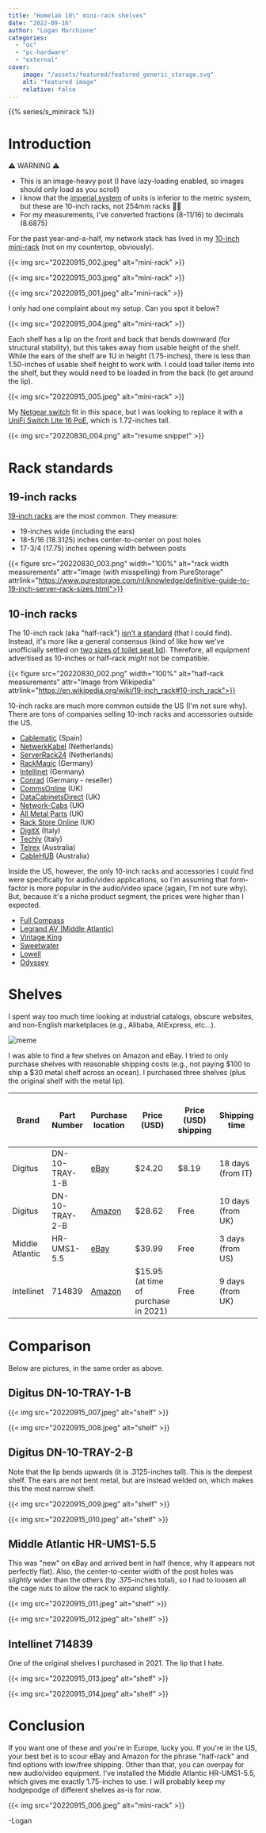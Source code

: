 ```yaml
---
title: "Homelab 10\" mini-rack shelves"
date: "2022-09-16"
author: "Logan Marchione"
categories:
  - "oc"
  - "pc-hardware"
  - "external"
cover:
    image: "/assets/featured/featured_generic_storage.svg"
    alt: "featured image"
    relative: false
---
```


{{% series/s_minirack %}}

# Introduction

:warning: WARNING :warning:

- This is an image-heavy post (I have lazy-loading enabled, so images should only load as you scroll)
- I know that the [imperial system](https://en.wikipedia.org/wiki/Imperial_units) of units is inferior to the metric system, but these are 10-inch racks, not 254mm racks :man_shrugging:
- For my measurements, I've converted fractions (8-11/16) to decimals (8.6875)

For the past year-and-a-half, my network stack has lived in my [10-inch mini-rack](/2021/01/homelab-10-mini-rack) (not on my countertop, obviously).

{{< img src="20220915_002.jpeg" alt="mini-rack" >}}

{{< img src="20220915_003.jpeg" alt="mini-rack" >}}

{{< img src="20220915_001.jpeg" alt="mini-rack" >}}

I only had one complaint about my setup. Can you spot it below?

{{< img src="20220915_004.jpeg" alt="mini-rack" >}}

Each shelf has a lip on the front and back that bends downward (for structural stability), but this takes away from usable height of the shelf. While the ears of the shelf are 1U in height (1.75-inches), there is less than 1.50-inches of usable shelf height to work with. I could load taller items into the shelf, but they would need to be loaded in from the back (to get around the lip).

{{< img src="20220915_005.jpeg" alt="mini-rack" >}}

My [Netgear switch](https://www.netgear.com/business/wired/switches/plus/gs108pe/) fit in this space, but I was looking to replace it with a [UniFi Switch Lite 16 PoE](https://store.ui.com/collections/unifi-network-switching/products/usw-lite-16-poe), which is 1.72-inches tall.

{{< img src="20220830_004.png" alt="resume snippet" >}}

# Rack standards

## 19-inch racks

[19-inch racks](https://en.wikipedia.org/wiki/19-inch_rack) are the most common. They measure:
* 19-inches wide (including the ears)
* 18-5/16 (18.3125) inches center-to-center on post holes
* 17-3/4 (17.75) inches opening width between posts

{{< figure src="20220830_003.png" width="100%" alt="rack width measurements" attr="Image (with misspelling) from PureStorage" attrlink="https://www.purestorage.com/nl/knowledge/definitive-guide-to-19-inch-server-rack-sizes.html">}}

## 10-inch racks

The 10-inch rack (aka "half-rack") [isn't a standard](http://rtsound.net/half-rack-compatible-equipment/) (that I could find). Instead, it's more like a general consensus (kind of like how we've unofficially settled on [two sizes of toilet seat lid](https://www.toiletseats.com/education-and-inspiration/articles/how-to-measure-a-toilet-seat/)). Therefore, all equipment advertised as 10-inches or half-rack *might* not be compatible.

{{< figure src="20220830_002.png" width="100%" alt="half-rack measurements" attr="Image from Wikipedia" attrlink="https://en.wikipedia.org/wiki/19-inch_rack#10-inch_rack">}}

10-inch racks are much more common outside the US (I'm not sure why). There are tons of companies selling 10-inch racks and accessories outside the US.

* [Cablematic](https://cablematic.com/en/products/category/10-rack-rackmatic/) (Spain)
* [NetwerkKabel](https://www.netwerkkabel.eu/en/server-cabinets/10-inch-products/) (Netherlands)
* [ServerRack24](https://www.serverrack24.com/server-racks/10-inch-patch-rack-products/) (Netherlands)
* [RackMagic](https://www.rack-magic.com/epages/10067278.sf/sec611a42c355/?ObjectPath=/Shops/10067278/Categories/%2219%22%22%20Racks%22/10_Schraenke__Zubehoer) (Germany)
* [Intellinet](https://intellinetnetwork.eu/search?q=10%22&type=product) (Germany)
* [Conrad](https://www.conrad.com/o/10-it-system-cabinet-accessories-0415200) (Germany - reseller)
* [CommsOnline](https://commsonline.co.uk/search?type=product&q=10+inch*) (UK)
* [DataCabinetsDirect](https://datacabinetsdirect.co.uk/soho-10-inch-data-network-rack-cabinets.html) (UK)
* [Network-Cabs](https://www.network-cabs.co.uk/cabinets-enclosures/10-soho-mini-cabinet) (UK)
* [All Metal Parts](https://www.allmetalparts.co.uk/55-5-inch-av-half-rack-system) (UK)
* [Rack Store Online](https://www.rackstore.online/collections/10-inch-soho-accessoires) (UK)
* [DigitX](https://www.digitx.it/reparto/cat1-Armadi_Rack_10_Pollici/) (Italy)
* [Techly](https://www.techly.com/networking/rack-cabinets-and-accessories/wall-cabinets-10-inches.html) (Italy)
* [Telrex](https://www.telephonewreckers.com.au/server-racks/10-inch-cabinets/) (Australia)
* [CableHUB](https://cablehub.com.au/collections/10-mini-cabinet) (Australia)

Inside the US, however, the only 10-inch racks and accessories I could find were specifically for audio/video applications, so I'm assuming that form-factor is more popular in the audio/video space (again, I'm not sure why). But, because it's a niche product segment, the prices were higher than I expected.

* [Full Compass](https://www.fullcompass.com/searchresults.php?search_simple=true&txtAll=half+rack)
* [Legrand AV (Middle Atlantic)](https://www.legrandav.com/search#q=half-rack&sort=relevancy&numberOfResults=20)
* [Vintage King](https://vintageking.com/catalogsearch/result/?q=half-rack)
* [Sweetwater](https://www.sweetwater.com/store/search.php?s=half+rack)
* [Lowell](https://www.lowellmfg.com/product-category/racks-enclosures/half-width-racks/half-width-racks-accessories-lowell-manufacturing/)
* [Odyssey](https://www.odysseygear.com/?s=half+rack&post_type=product)

# Shelves

I spent way too much time looking at industrial catalogs, obscure websites, and non-English marketplaces (e.g., Alibaba, AliExpress, etc...).

![meme](/assets/memes/pepe_silvia.jpg)

I was able to find a few shelves on Amazon and eBay. I tried to only purchase shelves with reasonable shipping costs (e.g., not paying $100 to ship a $30 metal shelf across an ocean). I purchased three shelves (plus the original shelf with the metal lip).

| Brand           | Part Number         | Purchase location                                                        | Price (USD)                          | Price (USD) shipping | Shipping time     | Usable height (in.) | Usable width (in.) | Usable depth (in.) | Center-to-center width (in.) |
|-----------------|---------------------|--------------------------------------------------------------------------|--------------------------------------|----------------------|-------------------|---------------------|--------------------|--------------------|------------------------------|
| Digitus         | DN-10-TRAY-1-B      | [eBay](https://www.ebay.com/itm/295163651736)                            | $24.20                               | $8.19                | 18 days (from IT) | 1.625               | 8.25               | 5.8125             | 9.3125                       |
| Digitus         | DN-10-TRAY-2-B      | [Amazon](https://www.amazon.com/dp/B08XJXKX4R)                           | $28.62                               | Free                 | 10 days (from UK) | 1.6875              | 8.375              | 7.6875             | 9.3125                       |
| Middle Atlantic | HR-UMS1-5.5         | [eBay](https://www.ebay.com/itm/195155991454)                            | $39.99                               | Free                 | 3 days (from US)  | 1.6875              | 8.6875             | 5.5                | 9.6875                       |
| Intellinet      | 714839              | [Amazon](https://www.amazon.com/dp/B078WCBFFM)                           | $15.95 (at time of purchase in 2021) | Free                 | 9 days (from UK)  | 1.375               | 8.5                | 5.8125             | 9.375                        |

# Comparison

Below are pictures, in the same order as above.

## Digitus DN-10-TRAY-1-B

{{< img src="20220915_007.jpeg" alt="shelf" >}}

{{< img src="20220915_008.jpeg" alt="shelf" >}}

## Digitus DN-10-TRAY-2-B

Note that the lip bends upwards (it is .3125-inches tall). This is the deepest shelf. The ears are not bent metal, but are instead welded on, which makes this the most narrow shelf.

{{< img src="20220915_009.jpeg" alt="shelf" >}}

{{< img src="20220915_010.jpeg" alt="shelf" >}}

## Middle Atlantic HR-UMS1-5.5

This was "new" on eBay and arrived bent in half (hence, why it appears not perfectly flat). Also, the center-to-center width of the post holes was *slightly* wider than the others (by .375-inches total), so I had to loosen all the cage nuts to allow the rack to expand slightly.

{{< img src="20220915_011.jpeg" alt="shelf" >}}

{{< img src="20220915_012.jpeg" alt="shelf" >}}

## Intellinet 714839

One of the original shelves I purchased in 2021. The lip that I hate.

{{< img src="20220915_013.jpeg" alt="shelf" >}}

{{< img src="20220915_014.jpeg" alt="shelf" >}}

# Conclusion

If you want one of these and you're in Europe, lucky you. If you're in the US, your best bet is to scour eBay and Amazon for the phrase "half-rack" and find options with low/free shipping. Other than that, you can overpay for new audio/video equipment. I've installed the Middle Atlantic HR-UMS1-5.5, which gives me exactly 1.75-inches to use. I will probably keep my hodgepodge of different shelves as-is for now.

{{< img src="20220915_006.jpeg" alt="mini-rack" >}}

\-Logan